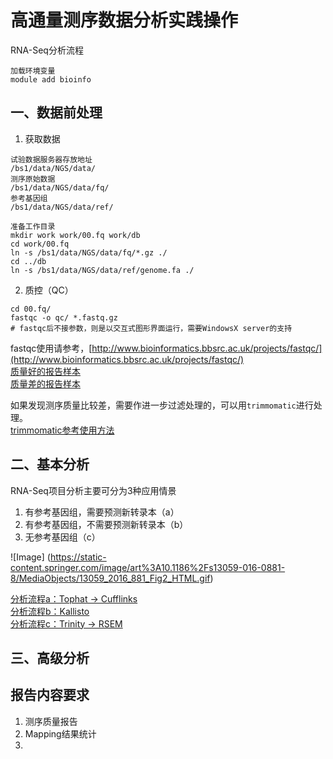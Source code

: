 # 高通量测序数据分析实践操作
RNA-Seq分析流程  

```
加载环境变量
module add bioinfo
```

## 一、数据前处理  

1. 获取数据
```
试验数据服务器存放地址
/bs1/data/NGS/data/
测序原始数据
/bs1/data/NGS/data/fq/
参考基因组
/bs1/data/NGS/data/ref/

准备工作目录
mkdir work work/00.fq work/db
cd work/00.fq
ln -s /bs1/data/NGS/data/fq/*.gz ./
cd ../db
ln -s /bs1/data/NGS/data/ref/genome.fa ./
```
2. 质控（QC）
```
cd 00.fq/
fastqc -o qc/ *.fastq.gz 
# fastqc后不接参数，则是以交互式图形界面运行，需要WindowsX server的支持
```
fastqc使用请参考，[http://www.bioinformatics.bbsrc.ac.uk/projects/fastqc/](http://www.bioinformatics.bbsrc.ac.uk/projects/fastqc/)  
[质量好的报告样本](http://www.bioinformatics.bbsrc.ac.uk/projects/fastqc/good_sequence_short_fastqc.html)  
[质量差的报告样本](http://www.bioinformatics.bbsrc.ac.uk/projects/fastqc/bad_sequence_fastqc.html)  

如果发现测序质量比较差，需要作进一步过滤处理的，可以用`trimmomatic`进行处理。  
[trimmomatic参考使用方法](http://www.usadellab.org/cms/?page=trimmomatic)  

## 二、基本分析  

RNA-Seq项目分析主要可分为3种应用情景  

1. 有参考基因组，需要预测新转录本（a）
2. 有参考基因组，不需要预测新转录本（b）
3. 无参考基因组（c）

![Image]
(https://static-content.springer.com/image/art%3A10.1186%2Fs13059-016-0881-8/MediaObjects/13059_2016_881_Fig2_HTML.gif)

[分析流程a：Tophat -> Cufflinks]()  
[分析流程b：Kallisto]()  
[分析流程c：Trinity -> RSEM]()  

## 三、高级分析  


## 报告内容要求  
1. 测序质量报告  
2. Mapping结果统计  
3. 


